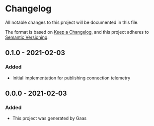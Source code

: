 # Changelog

All notable changes to this project will be documented in this file.

The format is based on [Keep a
Changelog](https://keepachangelog.com/en/1.0.0/), and this project adheres to
[Semantic Versioning](https://semver.org/spec/v2.0.0.html).

## 0.1.0 - 2021-02-03

### Added

- Initial implementation for publishing connection telemetry

## 0.0.0 - 2021-02-03

### Added

- This project was generated by Gaas

<!-- # Generated by Elixir.Gaas.Generators.Simple.Library.Changelog -->
